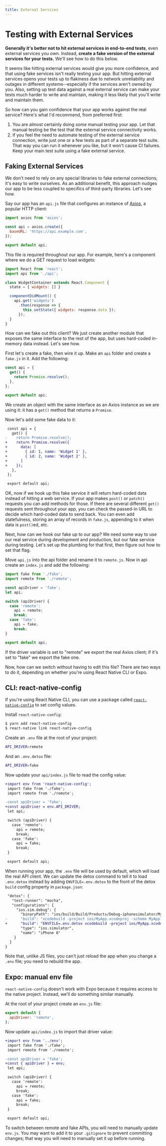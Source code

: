 ```yaml
---
title: External Services
---
```


# Testing with External Services

**Generally it's better not to hit external services in end-to-end tests**, even external services you own. Instead, **create a fake version of the external services for your tests.** We'll see how to do this below.

It seems like hitting external services would give you more confidence, and that using fake services isn't really testing your app. But hitting external services opens your tests up to flakiness due to network unreliability and outages in different systems--especially if the services aren't owned by you. Also, setting up test data against a real external service can make your tests much harder to write and maintain, making it less likely that you'll write and maintain them.

So how can you gain confidence that your app works against the real service? Here's what I'd recommend, from preferred first:

1. You are almost certainly doing *some* manual testing your app. Let that manual testing be the test that the external service connectivity works.
2. If you feel the need to automate testing of the external service connection, write just one or a few tests as part of a separate test suite. That way you can run it whenever you like, but it won't cause CI failures. Keep your main test suite using a fake external service.

## Faking External Services

We don't need to rely on any special libraries to fake external connections; it's easy to write ourselves. As an additional benefit, this approach nudges our app to be less coupled to specifics of third-party libraries. Let's see how.

Say our app has an `api.js` file that configures an instance of [Axios][axios], a popular HTTP client:

```js
import axios from 'axios';

const api = axios.create({
  baseURL: 'https://api.example.com',
});

export default api;
```

This file is required throughout our app. For example, here's a component where we do a GET request to load widgets:

```jsx
import React from 'react';
import api from './api';

class WidgetContainer extends React.Component {
  state = { widgets: [] }

  componentDidMount() {
    api.get('widgets')
      .then(response => {
        this.setState({ widgets: response.data });
      });
  }
}
```

How can we fake out this client? We just create another module that exposes the same interface to the rest of the app, but uses hard-coded in-memory data instead. Let's see how.

First let's create a fake, then wire it up. Make an `api` folder and create a `fake.js` in it. Add the following:

```js
const api = {
  get() {
    return Promise.resolve();
  },
};

export default api;
```

We create an object with the same interface as an Axios instance as we are using it: it has a `get()` method that returns a `Promise`.

Now let's add some fake data to it:

```diff
 const api = {
   get() {
-    return Promise.resolve();
+    return Promise.resolve({
+      data: [
+        { id: 1, name: 'Widget 1' },
+        { id: 2, name: 'Widget 2' },
+      ]
+    });
   },
 };

 export default api;
```

OK, now if we hook up this fake service it will return hard-coded data instead of hitting a web service. If your app makes `post()` or `patch()` requests you can add methods for those. If there are several different `get()` requests sent throughout your app, you can check the passed-in URL to decide which hard-coded data to send back. You can even add statefulness, storing an array of records in `fake.js`, appending to it when data is `post()`ed, etc.

Next, how can we hook our fake up to our app? We need some way to use our real service during development and production, but our fake service during testing. Let's set up the plumbing for that first, then figure out how to set that flag.

Move `api.js` into the api folder and rename it to `remote.js`. Now in api create an `index.js` and add the following:

```js
import fake from './fake';
import remote from './remote';

const apiDriver = 'fake';
let api;

switch (apiDriver) {
  case 'remote':
    api = remote;
    break;
  case 'fake':
    api = fake;
    break;
}

export default api;
```

If the driver variable is set to "remote" we export the real Axios client; if it's set to "fake" we export the fake one.

Now, how can we switch without having to edit this file? There are two ways to do it, depending on whether you're using React Native CLI or Expo.

## CLI: react-native-config

If you're using React Native CLI, you can use a package called [`react-native-config`][react-native-config] to set config values.

Install `react-native-config`:

```sh
$ yarn add react-native-config
$ react-native link react-native-config
```

Create an `.env` file at the root of your project:

```sh
API_DRIVER=remote
```

And an `.env.detox` file:

```sh
API_DRIVER=fake
```

Now update your `api/index.js` file to read the config value:

```diff
+import env from 'react-native-config';
 import fake from './fake';
 import remote from './remote';

-const apiDriver = 'fake';
+const apiDriver = env.API_DRIVER;
 let api;

 switch (apiDriver) {
   case 'remote':
     api = remote;
     break;
   case 'fake':
     api = fake;
     break;
 }

 export default api;
```

When running your app, the `.env` file will be used by default, which will load the real API client. We can update the detox command to tell it to load `.env.detox` instead by adding `ENVFILE=.env.detox` to the front of the detox `build` config property in `package.json`:

```diff
 "detox": {
   "test-runner": "mocha",
   "configurations": {
     "ios.sim.debug": {
       "binaryPath": "ios/build/Build/Products/Debug-iphonesimulator/MyApp.app",
-      "build": "xcodebuild -project ios/MyApp.xcodeproj -scheme MyApp -configuration Debug -sdk iphonesimulator -derivedDataPath ios/build",
+      "build": "ENVFILE=.env.detox xcodebuild -project ios/MyApp.xcodeproj -scheme MyApp -configuration Debug -sdk iphonesimulator -derivedDataPath ios/build",
       "type": "ios.simulator",
       "name": "iPhone 8"
    }
  }
}
```

Note that, unlike JS files, you can't just reload the app when you change a `.env` file; you need to rebuild the app.

## Expo: manual env file

`react-native-config` doesn't work with Expo because it requires access to the native project. Instead, we'll do something similar manually.

At the root of your project create an `env.js` file:

```js
export default {
  apiDriver: 'remote',
};
```

Now update `api/index.js` to import that driver value:

```diff
+import env from '../env';
 import fake from './fake';
 import remote from './remote';

-const apiDriver = 'fake';
+const { apiDriver } = env;
 let api;

 switch (apiDriver) {
   case 'remote':
     api = remote;
     break;
   case 'fake':
     api = fake;
     break;
 }

 export default api;
```

To switch between remote and fake APIs, you will need to manually update `env.js`. You may want to add it to your `.gitignore` to prevent committing changes; that way you will need to manually set it up before running.

[axios]: https://github.com/axios/axios
[react-native-config]: https://github.com/luggit/react-native-config
